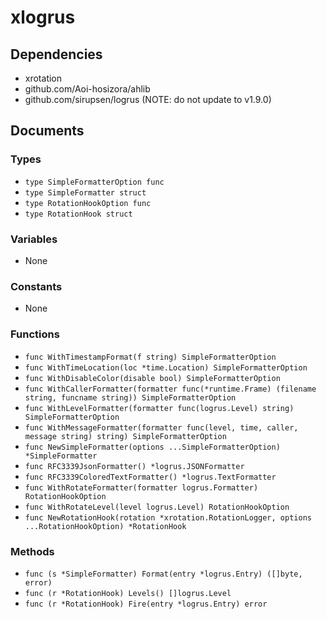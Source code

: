 # xlogrus

## Dependencies

+ xrotation
+ github.com/Aoi-hosizora/ahlib
+ github.com/sirupsen/logrus (NOTE: do not update to v1.9.0)

## Documents

### Types

+ `type SimpleFormatterOption func`
+ `type SimpleFormatter struct`
+ `type RotationHookOption func`
+ `type RotationHook struct`

### Variables

+ None

### Constants

+ None

### Functions

+ `func WithTimestampFormat(f string) SimpleFormatterOption`
+ `func WithTimeLocation(loc *time.Location) SimpleFormatterOption`
+ `func WithDisableColor(disable bool) SimpleFormatterOption`
+ `func WithCallerFormatter(formatter func(*runtime.Frame) (filename string, funcname string)) SimpleFormatterOption`
+ `func WithLevelFormatter(formatter func(logrus.Level) string) SimpleFormatterOption`
+ `func WithMessageFormatter(formatter func(level, time, caller, message string) string) SimpleFormatterOption`
+ `func NewSimpleFormatter(options ...SimpleFormatterOption) *SimpleFormatter`
+ `func RFC3339JsonFormatter() *logrus.JSONFormatter`
+ `func RFC3339ColoredTextFormatter() *logrus.TextFormatter`
+ `func WithRotateFormatter(formatter logrus.Formatter) RotationHookOption`
+ `func WithRotateLevel(level logrus.Level) RotationHookOption`
+ `func NewRotationHook(rotation *xrotation.RotationLogger, options ...RotationHookOption) *RotationHook`

### Methods

+ `func (s *SimpleFormatter) Format(entry *logrus.Entry) ([]byte, error)`
+ `func (r *RotationHook) Levels() []logrus.Level`
+ `func (r *RotationHook) Fire(entry *logrus.Entry) error`
